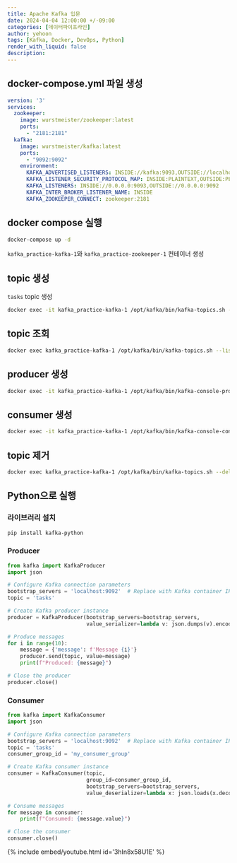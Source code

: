 ```yaml
---
title: Apache Kafka 입문
date: 2024-04-04 12:00:00 +/-09:00
categories: [데이터파이프라인]
author: yehoon
tags: [Kafka, Docker, DevOps, Python]
render_with_liquid: false
description: 
---
```


## docker-compose.yml 파일 생성
```yml
version: '3'
services:
  zookeeper:
    image: wurstmeister/zookeeper:latest
    ports:
      - "2181:2181"
  kafka:
    image: wurstmeister/kafka:latest
    ports:
      - "9092:9092"
    environment:
      KAFKA_ADVERTISED_LISTENERS: INSIDE://kafka:9093,OUTSIDE://localhost:9092
      KAFKA_LISTENER_SECURITY_PROTOCOL_MAP: INSIDE:PLAINTEXT,OUTSIDE:PLAINTEXT
      KAFKA_LISTENERS: INSIDE://0.0.0.0:9093,OUTSIDE://0.0.0.0:9092
      KAFKA_INTER_BROKER_LISTENER_NAME: INSIDE
      KAFKA_ZOOKEEPER_CONNECT: zookeeper:2181
```

## docker compose 실행
```bash
docker-compose up -d
```
`kafka_practice-kafka-1`와 `kafka_practice-zookeeper-1` 컨테이너 생성

## topic 생성
`tasks` topic 생성
```bash
docker exec -it kafka_practice-kafka-1 /opt/kafka/bin/kafka-topics.sh --create --topic tasks --bootstrap-server localhost:9092 --replication-factor 1 --partitions 1
```

## topic 조회
```bash
docker exec kafka_practice-kafka-1 /opt/kafka/bin/kafka-topics.sh --list --bootstrap-server localhost:9092
```

## producer 생성
```bash
docker exec -it kafka_practice-kafka-1 /opt/kafka/bin/kafka-console-producer.sh --topic tasks --bootstrap-server localhost:9092
```

## consumer 생성
```bash
docker exec -it kafka_practice-kafka-1 /opt/kafka/bin/kafka-console-consumer.sh --topic tasks --bootstrap-server localhost:9092 --from-beginning
```

## topic 제거
```bash
docker exec kafka_practice-kafka-1 /opt/kafka/bin/kafka-topics.sh --delete --topic tasks --bootstrap-server localhost:9092
```

## Python으로 실행
### 라이브러리 설치
```bash
pip install kafka-python
```

### Producer
```python
from kafka import KafkaProducer
import json

# Configure Kafka connection parameters
bootstrap_servers = 'localhost:9092'  # Replace with Kafka container IP
topic = 'tasks'

# Create Kafka producer instance
producer = KafkaProducer(bootstrap_servers=bootstrap_servers,
                         value_serializer=lambda v: json.dumps(v).encode('utf-8'))

# Produce messages
for i in range(10):
    message = {'message': f'Message {i}'}
    producer.send(topic, value=message)
    print(f"Produced: {message}")

# Close the producer
producer.close()
```

### Consumer
```python
from kafka import KafkaConsumer
import json

# Configure Kafka connection parameters
bootstrap_servers = 'localhost:9092'  # Replace with Kafka container IP
topic = 'tasks'
consumer_group_id = 'my_consumer_group'

# Create Kafka consumer instance
consumer = KafkaConsumer(topic,
                         group_id=consumer_group_id,
                         bootstrap_servers=bootstrap_servers,
                         value_deserializer=lambda x: json.loads(x.decode('utf-8')))

# Consume messages
for message in consumer:
    print(f"Consumed: {message.value}")

# Close the consumer
consumer.close()
```

{% include embed/youtube.html id='3hIn8x58U1E' %}
